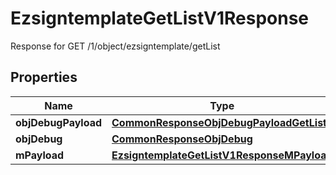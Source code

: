 

# EzsigntemplateGetListV1Response

Response for GET /1/object/ezsigntemplate/getList

## Properties

| Name | Type | Description | Notes |
|------------ | ------------- | ------------- | -------------|
|**objDebugPayload** | [**CommonResponseObjDebugPayloadGetList**](CommonResponseObjDebugPayloadGetList.md) |  |  |
|**objDebug** | [**CommonResponseObjDebug**](CommonResponseObjDebug.md) |  |  [optional] |
|**mPayload** | [**EzsigntemplateGetListV1ResponseMPayload**](EzsigntemplateGetListV1ResponseMPayload.md) |  |  |



